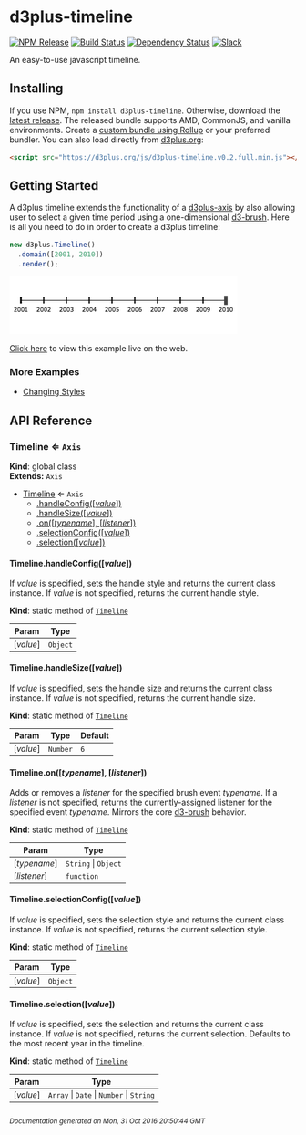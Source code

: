 # d3plus-timeline

[![NPM Release](http://img.shields.io/npm/v/d3plus-timeline.svg?style=flat)](https://www.npmjs.org/package/d3plus-timeline)
[![Build Status](https://travis-ci.org/d3plus/d3plus-timeline.svg?branch=master)](https://travis-ci.org/d3plus/d3plus-timeline)
[![Dependency Status](http://img.shields.io/david/d3plus/d3plus-timeline.svg?style=flat)](https://david-dm.org/d3plus/d3plus-timeline)
[![Slack](https://img.shields.io/badge/Slack-Click%20to%20Join!-green.svg?style=social)](https://goo.gl/forms/ynrKdvusekAwRMPf2)

An easy-to-use javascript timeline.

## Installing

If you use NPM, `npm install d3plus-timeline`. Otherwise, download the [latest release](https://github.com/d3plus/d3plus-timeline/releases/latest). The released bundle supports AMD, CommonJS, and vanilla environments. Create a [custom bundle using Rollup](https://github.com/rollup/rollup) or your preferred bundler. You can also load directly from [d3plus.org](https://d3plus.org):

```html
<script src="https://d3plus.org/js/d3plus-timeline.v0.2.full.min.js"></script>
```

[width]: 400
[height]: 100

## Getting Started

A d3plus timeline extends the functionality of a [d3plus-axis](https://github.com/d3plus/d3plus-axis) by also allowing user to select a given time period using a one-dimensional [d3-brush](https://github.com/d3/d3-brush). Here is all you need to do in order to create a d3plus timeline:

```js
new d3plus.Timeline()
  .domain([2001, 2010])
  .render();
```


[<kbd><img src="/example/getting-started.png" width="400px" /></kbd>](https://d3plus.org/examples/d3plus-timeline/getting-started/)

[Click here](https://d3plus.org/examples/d3plus-timeline/getting-started/) to view this example live on the web.


### More Examples

 * [Changing Styles](http://d3plus.org/examples/d3plus-timeline/change-style/)

## API Reference
<a name="Timeline"></a>

### Timeline ⇐ <code>Axis</code>
**Kind**: global class  
**Extends:** <code>Axis</code>  

* [Timeline](#Timeline) ⇐ <code>Axis</code>
    * [.handleConfig([*value*])](#Timeline.handleConfig)
    * [.handleSize([*value*])](#Timeline.handleSize)
    * [.on([*typename*], [*listener*])](#Timeline.on)
    * [.selectionConfig([*value*])](#Timeline.selectionConfig)
    * [.selection([*value*])](#Timeline.selection)

<a name="Timeline.handleConfig"></a>

#### Timeline.handleConfig([*value*])
If *value* is specified, sets the handle style and returns the current class instance. If *value* is not specified, returns the current handle style.

**Kind**: static method of <code>[Timeline](#Timeline)</code>  

| Param | Type |
| --- | --- |
| [*value*] | <code>Object</code> | 

<a name="Timeline.handleSize"></a>

#### Timeline.handleSize([*value*])
If *value* is specified, sets the handle size and returns the current class instance. If *value* is not specified, returns the current handle size.

**Kind**: static method of <code>[Timeline](#Timeline)</code>  

| Param | Type | Default |
| --- | --- | --- |
| [*value*] | <code>Number</code> | <code>6</code> | 

<a name="Timeline.on"></a>

#### Timeline.on([*typename*], [*listener*])
Adds or removes a *listener* for the specified brush event *typename*. If a *listener* is not specified, returns the currently-assigned listener for the specified event *typename*. Mirrors the core [d3-brush](https://github.com/d3/d3-brush#brush_on) behavior.

**Kind**: static method of <code>[Timeline](#Timeline)</code>  

| Param | Type |
| --- | --- |
| [*typename*] | <code>String</code> &#124; <code>Object</code> | 
| [*listener*] | <code>function</code> | 

<a name="Timeline.selectionConfig"></a>

#### Timeline.selectionConfig([*value*])
If *value* is specified, sets the selection style and returns the current class instance. If *value* is not specified, returns the current selection style.

**Kind**: static method of <code>[Timeline](#Timeline)</code>  

| Param | Type |
| --- | --- |
| [*value*] | <code>Object</code> | 

<a name="Timeline.selection"></a>

#### Timeline.selection([*value*])
If *value* is specified, sets the selection and returns the current class instance. If *value* is not specified, returns the current selection. Defaults to the most recent year in the timeline.

**Kind**: static method of <code>[Timeline](#Timeline)</code>  

| Param | Type |
| --- | --- |
| [*value*] | <code>Array</code> &#124; <code>Date</code> &#124; <code>Number</code> &#124; <code>String</code> | 



###### <sub>Documentation generated on Mon, 31 Oct 2016 20:50:44 GMT</sub>
